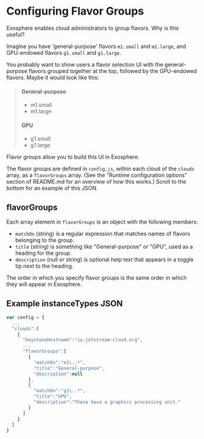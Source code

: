 # Configuring Flavor Groups

Exosphere enables cloud administrators to group flavors. Why is this useful?

Imagine you have 'general-purpose' flavors `m1.small` and `m1.large`, and GPU-endowed flavors `g1.small` and `g1.large`.

You probably want to show users a flavor selection UI with the general-purpose flavors grouped together at the top, followed by the GPU-endowed flavors. Maybe it would look like this:

> #### General-purpose
> - m1.small
> - m1.large
> #### GPU 
> - g1.small
> - g1.large

Flavor groups allow you to build this UI in Exosphere.

The flavor groups are defined in `config.js`, within each cloud of the `clouds` array, as a `flavorGroups` array. (See the "Runtime configuration options" section of README.md for an overview of how this works.) Scroll to the bottom for an example of this JSON.

## flavorGroups

Each array element in `flavorGroups` is an object with the following members:

- `matchOn` (string) is a regular expression that matches names of flavors belonging to the group.
- `title` (string) is something like "General-purpose" or "GPU", used as a heading for the group.
- `description` (null or string) is optional help text that appears in a toggle tip next to the heading.

The order in which you specify flavor groups is the same order in which they will appear in Exosphere.

## Example instanceTypes JSON


```javascript
var config = {
  ...
  "clouds":[
    {
      "keystoneHostname":"iu.jetstream-cloud.org",    
      ...  
      "flavorGroups":[
        {
          "matchOn":"m1\..*",
          "title":"General-purpose",
          "description":null
        },
        {
          "matchOn":"g1\..*",
          "title":"GPU",
          "description":"These have a graphics processing unit."
        }        
      ]
    }
  ]
}
```